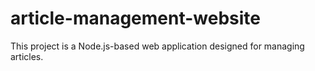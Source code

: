 # article-management-website
This project is a Node.js-based web application designed for managing articles.

